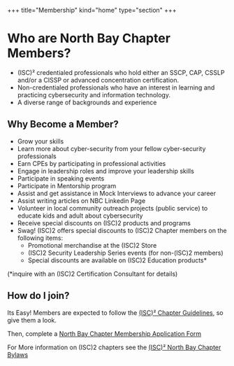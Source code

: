 +++
title="Membership"
kind="home"
type="section"
+++
# Who are North Bay Chapter Members?
- (ISC)² credentialed professionals who hold either an SSCP, CAP, CSSLP and/or a CISSP or advanced concentration certification.
- Non-credentialed professionals who have an interest in learning and practicing cybersecurity and information technology.
- A diverse range of backgrounds and experience

## Why Become a Member?
- Grow your skills
- Learn more about cyber-security from your fellow cyber-security professionals
- Earn CPEs by participating in professional activities
- Engage in leadership roles and improve your leadership skills 
- Participate in speaking events
- Participate in Mentorship program
- Assist and get assistance in Mock Interviews to advance your career 
- Assist writing articles on NBC Linkedin Page
- Volunteer in local community outreach projects (public service) to educate kids and adult about cybersecurity
- Receive special discounts on (ISC)2 products and programs
- Swag! (ISC)2 offers special discounts to (ISC)2 Chapter members on the following items:
  * Promotional merchandise at the (ISC)2 Store
  * (ISC)2 Security Leadership Series events (for non-(ISC)2 members)
  * Special discounts are available on (ISC)2 Education products*

(*inquire with an (ISC)2 Certification Consultant for details)

## How do I join?

Its Easy! Members are expected to follow the [(ISC)² Chapter Guidelines](chapter_guidelines.pdf), so give them a look.

Then, complete a [North Bay Chapter Membership Application Form](https://docs.google.com/forms/d/e/1FAIpQLSedxS082pLfyfeD2_1UYq9wFWKWSEu_SgBMCimjpMGVRMrACg/viewform?usp=sf_link)

For More information on (ISC)2 chapters see the [(ISC)² North Bay Chapter Bylaws](bylaws.pdf)
